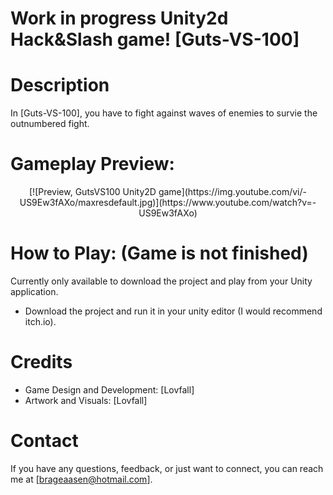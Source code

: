 # Work in progress Unity2d Hack&Slash game! [Guts-VS-100]

# Description
In [Guts-VS-100], you have to fight against waves of enemies to survie the outnumbered fight.

# Gameplay Preview:
<div align="center">
  [![Preview, GutsVS100 Unity2D game](https://img.youtube.com/vi/-US9Ew3fAXo/maxresdefault.jpg)](https://www.youtube.com/watch?v=-US9Ew3fAXo)
</div>

# How to Play: (Game is not finished)
Currently only available to download the project and play from your Unity application.
- Download the project and run it in your unity editor (I would recommend itch.io).

# Credits
- Game Design and Development: [Lovfall]
- Artwork and Visuals: [Lovfall]

# Contact
If you have any questions, feedback, or just want to connect, you can reach me at [brageaasen@hotmail.com].
